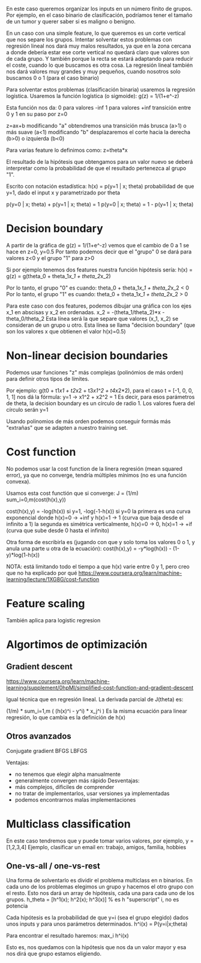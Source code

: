 En este caso queremos organizar los inputs en un número finito de grupos.
Por ejemplo, en el caso binario de clasificación, podríamos tener el tamaño de un tumor y querer saber si es maligno o benigno.

En un caso con una simple feature, lo que queremos es un corte vertical que nos separe los grupos.
Intentar solventar estos problemas con regresión lineal nos dará muy malos resultados, ya que en la zona cercana a donde debería estar ese corte vertical no quedará claro que valores son de cada grupo. Y también porque la recta se estará adaptando para reducir el coste, cuando lo que buscamos es otra cosa. La regresión lineal también nos dará valores muy grandes y muy pequeños, cuando nosotros solo buscamos 0 o 1 (para el caso binario)


Para solventar estos problemas (clasificación binaria) usaremos la regresión logística.
Usaremos la función logística (o sigmoide):
g(z) = 1/(1+e^-z)

Esta función nos da:
  0 para valores -inf
  1 para valores +inf
  transición entre 0 y 1 en su paso por z=0

z=ax+b
  modificando "a" obtendremos una transición más brusca (a>1) o más suave (a<1)
  modificando "b" desplazaremos el corte hacia la derecha (b>0) o izquierda (b<0)

Para varias feature lo definimos como:
z=theta*x


El resultado de la hipótesis que obtengamos para un valor nuevo se deberá interpretar como la probabilidad de que el resultado pertenezca al grupo "1".

Escrito con notación estadística:
h(x) = p(y=1 | x; theta)
  probabilidad de que y=1, dado el input x y parametrizado por theta

p(y=0 | x; theta) + p(y=1 | x; theta) = 1
p(y=0 | x; theta) = 1 - p(y=1 | x; theta)


# Decision boundary
A partir de la gráfica de g(z) = 1/(1+e^-z) vemos que el cambio de 0 a 1 se hace en z=0, y=0.5
Por tanto podemos decir que el "grupo" 0 se dará para valores z<0 y el grupo "1" para z>0

Si por ejemplo tenemos dos features nuestra función hipótesis sería:
h(x) = g(z) = g(theta_0 + theta_1*x_1 + theta_2*x_2)

Por lo tanto, el grupo "0" es cuando: theta_0 + theta_1*x_1 + theta_2*x_2 < 0
Por lo tanto, el grupo "1" es cuando: theta_0 + theta_1*x_1 + theta_2*x_2 > 0

Para este caso con dos features, podemos dibujar una gráfica con los ejes x_1 en abscisas y x_2 en ordenadas.
x_2 = -(theta_1/theta_2)*x - theta_0/theta_2
Esta línea será la que separe que valores (x_1, x_2) se consideran de un grupo u otro.
Esta línea se llama "decision boundary" (que son los valores x que obtienen el valor h(x)=0.5)


# Non-linear decision boundaries
Podemos usar funciones "z" más complejas (polinómios de más orden) para definir otros tipos de límites.

Por ejemplo: g(t0 + t1*x1 + t2*x2 + t3*x1^2 + t4*x2*2), para el caso t = [-1, 0, 0, 1, 1] nos dá la fórmula:
y=1 -> x1^2 + x2^2 = 1
Es decir, para esos parámetros de theta, la decision boundary es un círculo de radio 1.
Los valores fuera del círculo serán y=1

Usando polinomios de más orden podemos conseguir formás más "extrañas" que se adapten a nuestro training set.


# Cost function
No podemos usar la cost function de la linera regresión (mean squared error), ya que no converge, tendría múltiples mínimos (no es una función convexa).

Usamos esta cost functión que si converge:
J = (1/m) sum_i=0,m(cost(h(x),y))

cost(h(x),y) = -log(h(x)) si y=1, -log(-1-h(x)) si y=0
  la primera es una curva exponencial donde h(x)=0 -> +inf y h(x)=1 -> 1  (curva que baja desde el infinito a 1)
  la segunda es simétrica verticalmente, h(x)=0 -> 0, h(x)=1 -> +if (curva que sube desde 0 hasta el infinito)

Otra forma de escribirla es (jugando con que y solo toma los valores 0 o 1, y anula una parte u otra de la ecuación):
cost(h(x),y) = -y*log(h(x)) - (1-y)*log(1-h(x))

NOTA: está limitando todo el tiempo a que h(x) varie entre 0 y 1, pero creo que no ha explicado por qué
https://www.coursera.org/learn/machine-learning/lecture/1XG8G/cost-function


# Feature scaling
También aplica para logistic regresion




# Algortimos de optimización

## Gradient descent
https://www.coursera.org/learn/machine-learning/supplement/0hpMl/simplified-cost-function-and-gradient-descent

Igual técnica que en regresión lineal.
La derivada parcial de J(theta) es:

(1/m) * sum_i=1,m ( (h(x)^i - y^i) * x_j^i )
Es la misma ecuación para linear regresión, lo que cambia es la definición de h(x)

## Otros avanzados
Conjugate gradient
BFGS
LBFGS

Ventajas:
 - no tenemos que elegir alpha manualmente
 - generalmente convergen más rápido
Desventajas:
 - más complejos, dificiles de comprender
 - no tratar de implementarlos, usar versiones ya implementadas
 - podemos encontrarnos malas implementaciones



# Multiclass classification
En este caso tendremos que y puede tomar varios valores, por ejemplo, y = [1,2,3,4]
Ejemplo, clasificar un email en: trabajo, amigos, familia, hobbies


## One-vs-all / one-vs-rest
Una forma de solventarlo es dividir el problema multiclass en n binarios.
En cada uno de los problemas elegimos un grupo y hacemos el otro grupo con el resto.
Esto nos dará un array de hipótesis, cada una para cada uno de los grupos.
h_theta = [h^1(x); h^2(x); h^3(x)] % es h "superscript" i, no es potencia

Cada hipótesis es la probabilidad de que y=i (sea el grupo elegido) dados unos inputs y para unos parámetros determinados.
h^i(x) = P(y=i|x;theta)

Para encontrar el resultado haremos:
max_i h^i(x)

Esto es, nos quedamos con la hipótesis que nos da un valor mayor y esa nos dirá que grupo estamos eligiendo.

